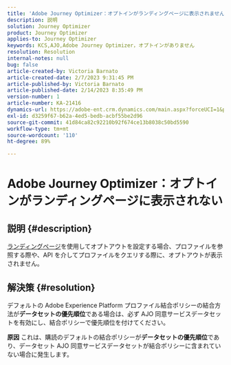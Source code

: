 ```yaml
---
title: 'Adobe Journey Optimizer：オプトインがランディングページに表示されません'
description: 説明
solution: Journey Optimizer
product: Journey Optimizer
applies-to: Journey Optimizer
keywords: KCS,AJO,Adobe Journey Optimizer，オプトインがありません
resolution: Resolution
internal-notes: null
bug: false
article-created-by: Victoria Barnato
article-created-date: 2/7/2023 9:31:45 PM
article-published-by: Victoria Barnato
article-published-date: 2/14/2023 8:35:49 PM
version-number: 1
article-number: KA-21416
dynamics-url: https://adobe-ent.crm.dynamics.com/main.aspx?forceUCI=1&pagetype=entityrecord&etn=knowledgearticle&id=1b9b39cf-2ea7-ed11-aad1-6045bd0065f9
exl-id: d3259f67-b62a-4ed5-bedb-acbf55be2d96
source-git-commit: 41d84ca82c92210b92f674ce13b8038c50bd5590
workflow-type: tm+mt
source-wordcount: '110'
ht-degree: 89%

---
```


# Adobe Journey Optimizer：オプトインがランディングページに表示されない

## 説明 {#description}

[ランディングページ](https://experienceleague.adobe.com/docs/journey-optimizer/using/landing-pages/lp-use-cases.html?lang=ja)を使用してオプトアウトを設定する場合、プロファイルを参照する際や、API を介してプロファイルをクエリする際に、オプトアウトが表示されません。

## 解決策 {#resolution}


デフォルトの Adobe Experience Platform プロファイル結合ポリシーの結合方法が<b>データセットの優先順位</b>である場合は、必ず AJO 同意サービスデータセットを有効にし、結合ポリシーで優先順位を付けてください。


<b>原因</b>
これは、購読のデフォルトの結合ポリシーが<b>データセットの優先順位</b>であり、データセット AJO 同意サービスデータセットが結合ポリシーに含まれていない場合に発生します。

